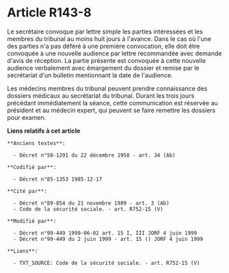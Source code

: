 # Article R143-8

Le secrétaire convoque par lettre simple les parties intéressées et les membres du tribunal au moins huit jours à l'avance.
Dans le cas où l'une des parties n'a pas déféré à une première convocation, elle doit être convoquée à une nouvelle audience
par lettre recommandée avec demande d'avis de réception. La partie présente est convoquée à cette nouvelle audience
verbalement avec émargement du dossier et remise par le secrétariat d'un bulletin mentionnant la date de l'audience.

Les médecins membres du tribunal peuvent prendre connaissance des dossiers médicaux au secrétariat du tribunal. Durant les
trois jours précédant immédiatement la séance, cette communication est réservée au président et au médecin expert, qui
peuvent se faire remettre les dossiers pour examen.

**Liens relatifs à cet article**

	**Anciens textes**:

	  - Décret n°58-1291 du 22 décembre 1958 - art. 34 (Ab)

	**Codifié par**:

	  - Décret n°85-1353 1985-12-17

	**Cité par**:

	  - Décret n°89-854 du 21 novembre 1989 - art. 3 (Ab)
	  - Code de la sécurité sociale. - art. R752-15 (V)

	**Modifié par**:

	  - Décret n°99-449 1999-06-02 art. 15 I, III JORF 4 juin 1999
	  - Décret n°99-449 du 2 juin 1999 - art. 15 () JORF 4 juin 1999

	**Liens**:

	  - TXT_SOURCE: Code de la sécurité sociale. - art. R752-15 (V)
